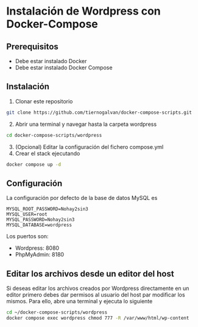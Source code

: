 # Instalación de Wordpress con Docker-Compose

## Prerequisitos

- Debe estar instalado Docker
- Debe estar instalado Docker Compose

## Instalación

1. Clonar este repositorio	
```bash 
git clone https://github.com/tiernogalvan/docker-compose-scripts.git
``` 
2. Abrir una terminal y navegar hasta la carpeta wordpress
```bash 
cd docker-compose-scripts/wordpress
```
3. (Opcional) Editar la configuración del fichero compose.yml
4. Crear el stack ejecutando
```bash 
docker compose up -d
```

## Configuración 

La configuración por defecto de la base de datos MySQL es

````properties
MYSQL_ROOT_PASSWORD=Nohay2sin3
MYSQL_USER=root
MYSQL_PASSWORD=Nohay2sin3
MYSQL_DATABASE=wordpress
````
Los puertos son:
- Wordpress: 8080
- PhpMyAdmin: 8180


## Editar los archivos desde un editor del host

Si deseas editar los archivos creados por Wordpress directamente en un editor primero debes dar permisos al usuario del host par modificar los mismos. Para ello, abre una terminal y ejecuta lo siguiente 
```bash 
cd ~/docker-compose-scripts/wordpress
docker compose exec wordpress chmod 777 -R /var/www/html/wp-content
```